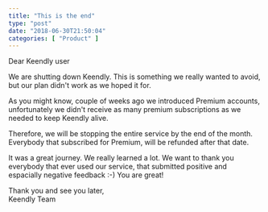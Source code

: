 ```yaml
---
title: "This is the end"
type: "post"
date: "2018-06-30T21:50:04"
categories: [ "Product" ]
---
```


Dear Keendly user

We are shutting down Keendly. This is something we really wanted to avoid, but our plan didn't work as we hoped it for.

As you might know, couple of weeks ago we introduced Premium accounts, unfortunately we didn't receive as many premium subscriptions as we needed to keep Keendly alive.

Therefore, we will be stopping the entire service by the end of the month. Everybody that subscribed for Premium, will be refunded after that date.

It was a great journey. We really learned a lot. We want to thank you everybody that ever used our service, that submitted positive and espacially negative feedback :-) You are great!

Thank you and see you later,  
Keendly Team
